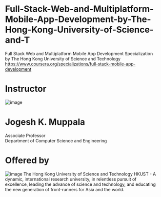 # Full-Stack-Web-and-Multiplatform-Mobile-App-Development-by-The-Hong-Kong-University-of-Science-and-T
Full Stack Web and Multiplatform Mobile App Development Specialization by The Hong Kong University of Science and Technology </br>
https://www.coursera.org/specializations/full-stack-mobile-app-development

# Instructor
![image](https://user-images.githubusercontent.com/43198691/141789578-75c2dbfb-3172-4534-8426-6bbda174e5c0.png)
# Jogesh K. Muppala </br>
Associate Professor </br>
Department of Computer Science and Engineering

# Offered by
![image](https://user-images.githubusercontent.com/43198691/141789682-6e9015d3-276b-422c-83f8-26d151b67b3e.png)
The Hong Kong University of Science and Technology
HKUST - A dynamic, international research university, in relentless pursuit of excellence, leading the advance of science and technology, and educating the new generation of front-runners for Asia and the world.
